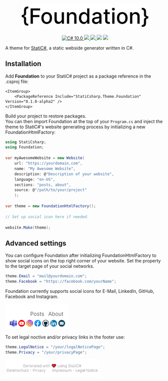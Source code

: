 <p align="center">
    <img src="images/Logo.png" width="400" max-width="90%" alt="StatiC#" />
</p>

<p align="center">
    <a href="https://docs.microsoft.com/en-us/dotnet/csharp/">
        <img src="https://img.shields.io/badge/C%23-10.0-blue?style=flat" alt="C# 10.0" />
    </a>
    <a href="https://dotnet.microsoft.com">
        <img src="https://img.shields.io/badge/.NET-6.0-blueviolet?style=flat" />
    </a>
    <a href="https://github.com/rolandbraun-dev/StatiCsharp">
        <img src="https://img.shields.io/static/v1?label=StatiC%23&message=0.1.0-alpha5&color=informational" />
    </a>
    <img src="https://img.shields.io/badge/Platforms-Win+Mac+Linux-green?style=flat" />
    <img src="https://img.shields.io/badge/Version-0.1.0--alpha2-green?style=flat" />
</p>

A theme for [StatiC#](https://github.com/rolandbraun-dev/StatiCsharp), a static webside generator written in C#.

## Installation

Add **Foundation** to your StatiC# project as a package reference in the .csproj file:

```
<ItemGroup>
    <PackageReference Include="StatiCsharp.Theme.Foundation" Version="0.1.0-alpha2" />
</ItemGroup>
``` 
Build your project to restore packages.  
You can then import Foundation at the top of your `Program.cs` and inject the theme to StatiC#'s website generating process by initializing a new FoundationHtmlFactory:

```C#
using StatiCsharp;
using Foundation;

var myAwesomeWebsite = new Website(
    url: "https://yourdomain.com",
    name: "My Awesome Website",
    description: @"Description of your website",
    language: "en-US",
    sections: "posts, about",
    source: @"/path/to/your/project"
    );

var theme = new FoundationHtmlFactory();

// Set up social icon here if needed.

website.Make(theme);
```

## Advanced settings

You can configure Foundation after initializing FoundationHtmlFactory to show social icons on the top right corner of your website. Set the property to the target page of your social networks.

```C#
theme.Email = "mail@yourdomain.com";
theme.Facebook = "https://facebook.com/yourName";
```

Foundation currently supports social icons for E-Mail, LinkedIn, GitHub, Facebook and Instagram.

 <img src="Images/social_icons_example.png" width="200" max-width="70%" alt="Example for social icons" />

To set legal noctive and/or privacy links in the footer use:

```C#
theme.LegalNotice = "/your/logalNoticePage";
theme.Privacy = "/your/privacyPage";
```

<img src="Images/legal_example.png" width="300" max-width="70%" alt="Example for legal notice" />